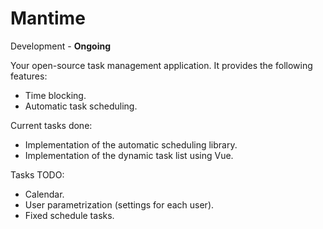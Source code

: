 # Mantime

Development - **Ongoing**

Your open-source task management application. It provides the following features:

* Time blocking.
* Automatic task scheduling.

Current tasks done:
* Implementation of the automatic scheduling library.
* Implementation of the dynamic task list using Vue.
  
Tasks TODO:
* Calendar.
* User parametrization (settings for each user).
* Fixed schedule tasks.
